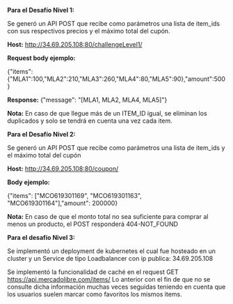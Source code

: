 **Para el Desafío Nivel 1:**

Se generó un API POST que recibe como parámetros una lista de item_ids con sus respectivos precios y el máximo total del cupón.

**Host:** http://34.69.205.108:80/challengeLevel1/

**Request body ejemplo:**

{"items":{"MLA1":100,"MLA2":210,"MLA3":260,"MLA4":80,"MLA5":90},"amount":500}

**Response:**
{"message": "[MLA1, MLA2, MLA4, MLA5]"}

**Nota:** En caso de que llegue más de un ITEM_ID igual, se eliminan los duplicados y solo se tendrá en cuenta una vez cada item.



**Para el Desafío Nivel 2:**

Se generó un API POST que recibe como parámetros una lista de item_ids y el máximo total del cupón

**Host:** http://34.69.205.108:80/coupon/

**Body ejemplo:**

{"items": ["MCO619301169", "MCO619301163", "MCO619301164"],"amount": 200000}

**Nota:** En caso de que el monto total no sea suficiente para comprar al menos un producto, el POST responderá 404-NOT_FOUND




**Para el desafío Nivel 3:**

Se implementó un deployment de kubernetes el cual fue hosteado en un cluster y un Service de tipo Loadbalancer con ip publica: 34.69.205.108

Se implementó la funcionalidad de caché en el request GET https://api.mercadolibre.com/items/
Lo anterior con el fin de que no se consulte dicha información muchas veces seguidas teniendo en cuenta que los usuarios suelen marcar como favoritos los mismos items.


